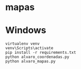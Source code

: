 # mapas

# Windows
    virtualenv venv
    venv\Scripts\activate
    pip install -r requirements.txt
    python alvaro_coordenadas.py
    python alvaro_mapas.py